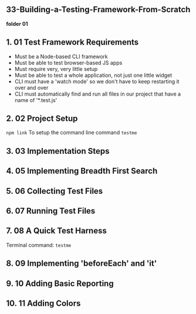 ## 33-Building-a-Testing-Framework-From-Scratch
**folder 01**

## 1. 01 Test Framework Requirements

- Must be a Node-based CLI framework
- Must be able to test browser-based JS apps
- Must require very, very little setup
- Must be able to test a whole application, not just one little widget
- CLI must have a 'watch mode' so we don't have to keep restarting it over and over
- CLI must automatically find and run all files in our project that have a name of '*.test.js'


## 2. 02 Project Setup

`npm link` To setup the command line command `testme`

## 3. 03 Implementation Steps

## 4. 05 Implementing Breadth First Search

## 5. 06 Collecting Test Files

## 6. 07 Running Test Files

## 7. 08 A Quick Test Harness

Terminal command: `testme`

## 8. 09 Implementing 'beforeEach' and 'it'

## 9. 10 Adding Basic Reporting

## 10. 11 Adding Colors